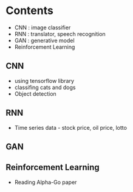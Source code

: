 # Contents
* CNN : image classifier
* RNN : translator, speech recognition
* GAN : generative model
* Reinforcement Learning

## CNN
* using tensorflow library
* classifing cats and dogs
* Object detection

## RNN
* Time series data - stock price, oil price, lotto

## GAN

## Reinforcement Learning
* Reading Alpha-Go paper
